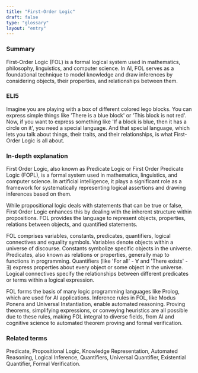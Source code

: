```yaml
---
title: "First-Order Logic"
draft: false
type: "glossary"
layout: "entry"
---
```


### Summary
First-Order Logic (FOL) is a formal logical system used in mathematics, philosophy, linguistics, and computer science. In AI, FOL serves as a foundational technique to model knowledge and draw inferences by considering objects, their properties, and relationships between them.

### ELI5
Imagine you are playing with a box of different colored lego blocks. You can express simple things like 'There is a blue block' or 'This block is not red'. Now, if you want to express something like 'If a block is blue, then it has a circle on it', you need a special language. And that special language, which lets you talk about things, their traits, and their relationships, is what First-Order Logic is all about.

### In-depth explanation
First Order Logic, also known as Predicate Logic or First Order Predicate Logic (FOPL), is a formal system used in mathematics, linguistics, and computer science. In artificial intelligence, it plays a significant role as a framework for systematically representing logical assertions and drawing inferences based on them.

While propositional logic deals with statements that can be true or false, First Order Logic enhances this by dealing with the inherent structure within propositions. FOL provides the language to represent objects, properties, relations between objects, and quantified statements.

FOL comprises variables, constants, predicates, quantifiers, logical connectives and equality symbols. Variables denote objects within a universe of discourse. Constants symbolize specific objects in the universe. Predicates, also known as relations or properties, generally map to functions in programming. Quantifiers (like 'For all' - ∀ and 'There exists' - ∃) express properties about every object or some object in the universe. Logical connectives specify the relationships between different predicates or terms within a logical expression.

FOL forms the basis of many logic programming languages like Prolog, which are used for AI applications. Inference rules in FOL, like Modus Ponens and Universal Instantiation, enable automated reasoning. Proving theorems, simplifying expressions, or conveying heuristics are all possible due to these rules, making FOL integral to diverse fields, from AI and cognitive science to automated theorem proving and formal verification.

### Related terms
Predicate, Propositional Logic, Knowledge Representation, Automated Reasoning, Logical Inference, Quantifiers, Universal Quantifier, Existential Quantifier, Formal Verification.

